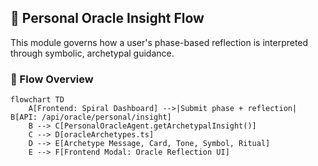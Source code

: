 ## 🔮 Personal Oracle Insight Flow

This module governs how a user's phase-based reflection is interpreted through symbolic, archetypal guidance.

### 🧭 Flow Overview

```mermaid
flowchart TD
    A[Frontend: Spiral Dashboard] -->|Submit phase + reflection| B[API: /api/oracle/personal/insight]
    B --> C[PersonalOracleAgent.getArchetypalInsight()]
    C --> D[oracleArchetypes.ts]
    D --> E[Archetype Message, Card, Tone, Symbol, Ritual]
    E --> F[Frontend Modal: Oracle Reflection UI]
